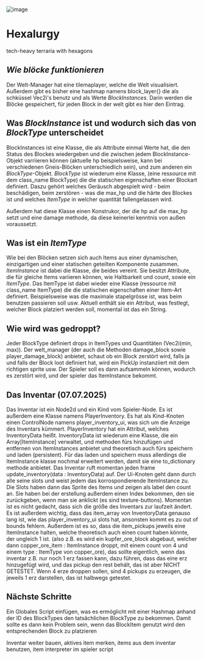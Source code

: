 ![image](https://github.com/user-attachments/assets/a26af0ad-4610-4eec-a90e-5ee1adedffe0)



# Hexalurgy
tech-heavy terraria with hexagons


*Wie blöcke funktionieren*
--------------------------
Der Welt-Manager hat eine tilemaplayer, welche die Welt visualisiert.
Außerdem gibt es bisher eine hashmap namens block_layer{} die als schküssel Vec2i's benutz und als Werte *BlockInstances*. Darin werden die Blöcke gespeichert, für jeden Block in der welt gibt es hier den Eintrag.


Was *BlockInstance* ist und wodurch sich das von *BlockType* unterscheidet
--------------------------------------------------------------------------

BlockInstances ist eine Klasse, die als Attribute einmal Werte hat, die den Status des Blockes wiedergeben und die zwischen jedem BlockInstance-Objekt varriieren können (aktuelle hp beispielsweise, kann bei verschiedenen Gneis-Blöcken unterschiedlich sein), und zum anderen ein *BlockType*-Objekt. *BlockType* ist wiederum eine Klasse, (eine ressource mit dem class_name BlockType) die die statischen eigenschaften einer Blockart definiert. 
Daszu gehört welches Geräusch abgespielt wird - beim beschädigen, beim zerstören - was die max_hp und die härte des Blockes ist und welches *ItemType* in welcher quantität fallengelassen wird. 

Außerdem hat diese Klasse einen Konstrukor, der die hp auf die max_hp setzt und eine damage methode, da diese keinerlei kenntnis von außen voraussetzt. 

Was ist ein *ItemType*
----------------------

Wie bei den Blöcken setzen sich auch Items aus einer dynamischen, einzigartigen und einer statischen geteilten Komponente zusammen. *ItemInstance* ist dabei die Klasse, die beides vereint. Sie besitzt Attribute, die für gleiche Items variieren können, wie Haltbarkeit und count, sowie ein *ItemType*. Das ItemType ist dabei wieder eine Klasse (ressource mit class_name ItemType) die die statischen eigenschaften einer Item-Art definiert. Beispielsweise was die maximale stapelgrösse ist, was beim benutzen passieren soll usw. Aktuell enthält sie ein Attribut, was festlegt, welcher Block platziert werden soll, momental ist das ein String. 


Wie wird was gedroppt?
----------------------

Jeder BlockType definiert drops in ItemTypes und Quantitäten (Vec2i(min, max)). Der welt_manager (der auch die Methoden damage_block sowie player_damage_block) anbietet, schaut ob ein Block zerstört wird, falls ja und falls
der Block loot definiert hat, wird ein PickUp instanziiert mit dem richtigen sprite usw. Der Spieler soll es dann aufsammeln können, wodurch es zerstört wird, und der spieler das ItemInstance bekommt. 

Das Inventar (07.07.2025)
---------------

Das Inventar ist ein Node2d und ein Kind vom Spieler-Node. Es ist außerdem eine Klasse namens PlayerInventory. Es hat als Kind-Knoten einen ControlNode namens player_inventory_ui, was sich um die Anzeige des Inventars kümmert. 
PlayerInventory hat ein Attribut, welches InventoryData heißt. InventoryData ist wiederum eine Klasse, die ein Array[ItemInstance] verwaltet, und methoden fürs hinzufügen und entfernen von ItemInstances anbietet und theoretisch auch fürs speichern und laden (persistent). Für das laden und speichern muss allerdings die ItemInstance klasse nochmal erweitert werden, damit sie eine to_dictionary methode anbietet. Das Inventar ruft momentan jeden frame update_inventory(data : InventoryData) auf. Der Ui-Knoten geht dann durch alle seine slots und weist jedem das korrospondierende ItemInstance zu. Die Slots haben dann das Sprite des Items und zeigen als label den count an. Sie haben bei der erstellung außerdem einen Index bekommen, den sie zurückgeben, wenn man sie anklickt (es sind texture-buttons). Momentan ist es nicht gedacht, dass sich die größe des Inventars zur laufzeit ändert. Es ist außerdem wichtig, dass das item_array von InventoryData genauso lang ist, wie das player_inventory_ui slots hat, ansonsten kommt es zu out of bounds fehlern. Außerdem ist es so, dass die item_pickups jeweils eine ItemInstance halten, welche theoretisch auch einen count haben könnte, der ungleich 1 ist. (also z.B. es wird ein kupfer_ore_block abgebaut, welcher dann copper_ore_item : ItemInstance droppt, mit einem count von 4 und einem type : ItemType von copper_ore), das sollte eigentlich, wenn das inventar z.B. nur noch 1 erz fassen kann, dazu führen, dass das eine erz hinzugefügt wird, und das pickup den rest behält, das ist aber NICHT GETESTET. Wenn 4 erze droppen sollen, sind 4 pickups zu erzeugen, die jeweils 1 erz darstellen, das ist halbwegs getestet. 

Nächste Schritte
----------------

Ein Globales Script einfügen, was es ermöglicht mit einer Hashmap anhand der ID des BlockTypes den tatsächlichen BlockType zu bekommen. Damit sollte es dann kein Problem sein, wenn das BlockItem genutzt wird den entsprechenden Block zu platzieren

Inventar weiter bauen, aktives item merken, items aus dem inventar benutzen, item interpreter im spieler script
